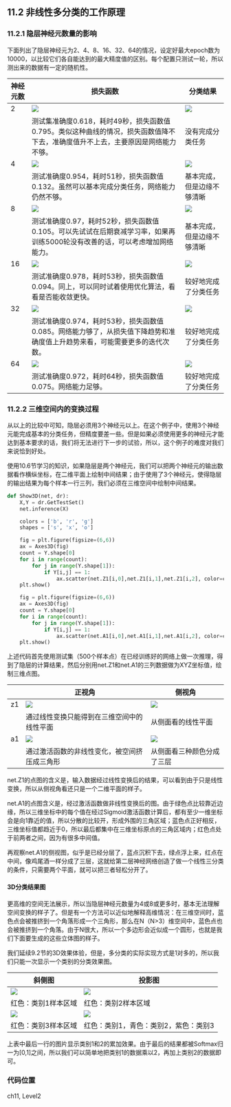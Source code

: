 <!--Copyright © Microsoft Corporation. All rights reserved.
  适用于[License](https://github.com/Microsoft/ai-edu/blob/master/LICENSE.md)版权许可-->

## 11.2 非线性多分类的工作原理

### 11.2.1 隐层神经元数量的影响

下面列出了隐层神经元为2、4、8、16、32、64的情况，设定好最大epoch数为10000，以比较它们各自能达到的最大精度值的区别。每个配置只测试一轮，所以测出来的数据有一定的随机性。

|神经元数|损失函数|分类结果|
|---|---|---|
|2|<img src='../Images/11/loss_n2.png'/>|<img src='../Images/11/result_n2.png'/>|
||测试集准确度0.618，耗时49秒，损失函数值0.795。类似这种曲线的情况，损失函数值降不下去，准确度值升不上去，主要原因是网络能力不够。|没有完成分类任务|
|4|<img src='../Images/11/loss_n4.png'/>|<img src='../Images/11/result_n4.png'/>|
||测试准确度0.954，耗时51秒，损失函数值0.132。虽然可以基本完成分类任务，网络能力仍然不够。|基本完成，但是边缘不够清晰|
|8|<img src='../Images/11/loss_n8.png'/>|<img src='../Images/11/result_n8.png'/>|
||测试准确度0.97，耗时52秒，损失函数值0.105。可以先试试在后期衰减学习率，如果再训练5000轮没有改善的话，可以考虑增加网络能力。|基本完成，但是边缘不够清晰|
|16|<img src='../Images/11/loss_n16.png'/>|<img src='../Images/11/result_n16.png'/>|
||测试准确度0.978，耗时53秒，损失函数值0.094。同上，可以同时试着使用优化算法，看看是否能收敛更快。|较好地完成了分类任务|
|32|<img src='../Images/11/loss_n32.png'/>|<img src='../Images/11/result_n32.png'/>|
||测试准确度0.974，耗时53秒，损失函数值0.085。网络能力够了，从损失值下降趋势和准确度值上升趋势来看，可能需要更多的迭代次数。|较好地完成了分类任务|
|64|<img src='../Images/11/loss_n64.png'/>|<img src='../Images/11/result_n64.png'/>|
||测试准确度0.972，耗时64秒，损失函数值0.075。网络能力足够。|较好地完成了分类任务|

### 11.2.2 三维空间内的变换过程

从以上的比较中可知，隐层必须用3个神经元以上。在这个例子中，使用3个神经元能完成基本的分类任务，但精度要差一些。但是如果必须使用更多的神经元才能达到基本要求的话，我们将无法进行下一步的试验，所以，这个例子的难度对我们来说恰到好处。

使用10.6节学习的知识，如果隐层是两个神经元，我们可以把两个神经元的输出数据看作横纵坐标，在二维平面上绘制中间结果；由于使用了3个神经元，使得隐层的输出结果为每个样本一行三列，我们必须在三维空间中绘制中间结果。

```Python
def Show3D(net, dr):
    X,Y = dr.GetTestSet()
    net.inference(X)

    colors = ['b', 'r', 'g']
    shapes = ['s', 'x', 'o']

    fig = plt.figure(figsize=(6,6))
    ax = Axes3D(fig)
    count = Y.shape[0]
    for i in range(count):
        for j in range(Y.shape[1]):
            if Y[i,j] == 1:
                ax.scatter(net.Z1[i,0],net.Z1[i,1],net.Z1[i,2], color=colors[j], marker=shapes[j])
    plt.show()

    fig = plt.figure(figsize=(6,6))
    ax = Axes3D(fig)
    count = Y.shape[0]
    for i in range(count):
        for j in range(Y.shape[1]):
            if Y[i,j] == 1:
                ax.scatter(net.A1[i,0],net.A1[i,1],net.A1[i,2], color=colors[j], marker=shapes[j])
    plt.show()
```

上述代码首先使用测试集（500个样本点）在已经训练好的网络上做一次推理，得到了隐层的计算结果，然后分别用net.Z1和net.A1的三列数据做为XYZ坐标值，绘制三维点图。

||正视角|侧视角|
|---|---|---|
|z1|<img src='../Images/11/bank_z1_1.png'/>|<img src='../Images/11/bank_z1_2.png'/>|
||通过线性变换只能得到在三维空间中的线性平面|从侧面看的线性平面|
|a1|<img src='../Images/11/bank_a1_1.png'/>|<img src='../Images/11/bank_a1_2.png'/>|
||通过激活函数的非线性变化，被空间挤压成三角形|从侧面看三种颜色分成了三层|

net.Z1的点图的含义是，输入数据经过线性变换后的结果，可以看到由于只是线性变换，所以从侧视角看还只是一个二维平面的样子。

net.A1的点图含义是，经过激活函数做非线性变换后的图。由于绿色点比较靠近边缘，所以三维坐标中的每个值在经过Sigmoid激活函数计算后，都有至少一维坐标会是向1靠近的值，所以分散的比较开，形成外围的三角区域；蓝色点正好相反，三维坐标值都趋近于0，所以最后都集中在三维坐标原点的三角区域内；红色点处于前两者之间，因为有很多中间值。

再观察net.A1的侧视图，似乎是已经分层了，蓝点沉积下去，绿点浮上来，红点在中间，像鸡尾酒一样分成了三层，这就给第二层神经网络创造了做一个线性三分类的条件，只需要两个平面，就可以把三者轻松分开了。

#### 3D分类结果图

更高维的空间无法展示，所以当隐层神经元数量为4或8或更多时，基本无法理解空间变换的样子了。但是有一个方法可以近似地解释高维情况：在三维空间时，蓝色点会被推挤到一个角落形成一个三角形，那么在N（N>3）维空间中，蓝色点也会被推挤到一个角落。由于N很大，所以一个多边形会近似成一个圆形，也就是我们下面要生成的这些立体图的样子。

我们延续9.2节的3D效果体验，但是，多分类的实际实现方式是1对多的，所以我们只能一次显示一个类别的分类效果图。

|斜侧图|投影图|
|---|---|
|<img src='../Images/11/multiple_3d_c1_1.png'/>|<img src='../Images/11/multiple_3d_c2_1.png'/>|
|红色：类别1样本区域|红色：类别2样本区域|
|<img src='../Images/11/multiple_3d_c3_1.png'/>|<img src='../Images/11/multiple_3d_c1_c2_1.png'/>|
|红色：类别3样本区域|红色：类别1，青色：类别2，紫色：类别3|

上表中最后一行的图片显示类别1和2的累加效果。由于最后的结果都被Softmax归一为[0,1]之间，所以我们可以简单地把类别1的数据乘以2，再加上类别2的数据即可。

### 代码位置

ch11, Level2
